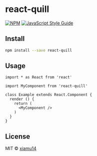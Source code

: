 # react-quill

> 

[![NPM](https://img.shields.io/npm/v/react-quill.svg)](https://www.npmjs.com/package/react-quill) [![JavaScript Style Guide](https://img.shields.io/badge/code_style-standard-brightgreen.svg)](https://standardjs.com)

## Install

```bash
npm install --save react-quill
```

## Usage

```tsx
import * as React from 'react'

import MyComponent from 'react-quill'

class Example extends React.Component {
  render () {
    return (
      <MyComponent />
    )
  }
}
```

## License

MIT © [xiamu14](https://github.com/xiamu14)
